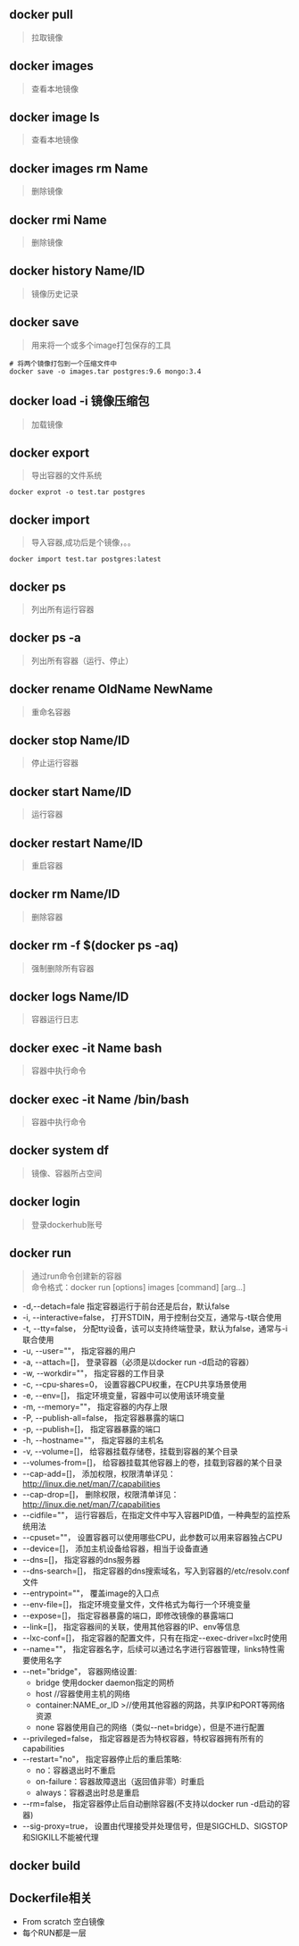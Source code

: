 ## docker pull
> 拉取镜像

## docker images
> 查看本地镜像

## docker image ls
> 查看本地镜像

## docker images rm Name
> 删除镜像

## docker rmi Name
> 删除镜像

## docker history Name/ID
> 镜像历史记录

## docker save 
> 用来将一个或多个image打包保存的工具
```
# 将两个镜像打包到一个压缩文件中
docker save -o images.tar postgres:9.6 mongo:3.4
```

## docker load -i 镜像压缩包
> 加载镜像

## docker export
> 导出容器的文件系统
```
docker exprot -o test.tar postgres
```

## docker import
> 导入容器,成功后是个镜像，。。
```
docker import test.tar postgres:latest
```

## docker ps
> 列出所有运行容器

## docker ps -a
> 列出所有容器（运行、停止）

## docker rename OldName NewName
> 重命名容器

## docker stop Name/ID
> 停止运行容器

## docker start Name/ID
> 运行容器

## docker restart Name/ID
> 重启容器

## docker rm Name/ID
> 删除容器

## docker rm -f $(docker ps -aq)
> 强制删除所有容器

## docker logs Name/ID
> 容器运行日志

## docker exec -it Name bash
> 容器中执行命令

## docker exec -it Name /bin/bash
> 容器中执行命令

## docker system df
> 镜像、容器所占空间

## docker login
> 登录dockerhub账号




## docker run
> 通过run命令创建新的容器   
> 命令格式：docker run [options] images [command] [arg...]  

* -d,--detach=fale 指定容器运行于前台还是后台，默认false
* -i, --interactive=false， 打开STDIN，用于控制台交互，通常与-t联合使用
* -t, --tty=false， 分配tty设备，该可以支持终端登录，默认为false，通常与-i联合使用
* -u, --user=""， 指定容器的用户
* -a, --attach=[]， 登录容器（必须是以docker run -d启动的容器）
* -w, --workdir=""， 指定容器的工作目录
* -c, --cpu-shares=0， 设置容器CPU权重，在CPU共享场景使用
* -e, --env=[]， 指定环境变量，容器中可以使用该环境变量
* -m, --memory=""， 指定容器的内存上限
* -P, --publish-all=false， 指定容器暴露的端口
* -p, --publish=[]， 指定容器暴露的端口
* -h, --hostname=""， 指定容器的主机名
* -v, --volume=[]， 给容器挂载存储卷，挂载到容器的某个目录
* --volumes-from=[]， 给容器挂载其他容器上的卷，挂载到容器的某个目录
* --cap-add=[]， 添加权限，权限清单详见：http://linux.die.net/man/7/capabilities
* --cap-drop=[]， 删除权限，权限清单详见：http://linux.die.net/man/7/capabilities
* --cidfile=""， 运行容器后，在指定文件中写入容器PID值，一种典型的监控系统用法
* --cpuset=""， 设置容器可以使用哪些CPU，此参数可以用来容器独占CPU
* --device=[]， 添加主机设备给容器，相当于设备直通
* --dns=[]， 指定容器的dns服务器
* --dns-search=[]， 指定容器的dns搜索域名，写入到容器的/etc/resolv.conf文件
* --entrypoint=""， 覆盖image的入口点
* --env-file=[]， 指定环境变量文件，文件格式为每行一个环境变量
* --expose=[]， 指定容器暴露的端口，即修改镜像的暴露端口
* --link=[]， 指定容器间的关联，使用其他容器的IP、env等信息
* --lxc-conf=[]， 指定容器的配置文件，只有在指定--exec-driver=lxc时使用
* --name=""， 指定容器名字，后续可以通过名字进行容器管理，links特性需要使用名字
* --net="bridge"， 容器网络设置:
    * bridge 使用docker daemon指定的网桥
    * host //容器使用主机的网络
    * container:NAME_or_ID >//使用其他容器的网路，共享IP和PORT等网络资源
    * none 容器使用自己的网络（类似--net=bridge），但是不进行配置
* --privileged=false， 指定容器是否为特权容器，特权容器拥有所有的capabilities
* --restart="no"， 指定容器停止后的重启策略:
    * no：容器退出时不重启
    * on-failure：容器故障退出（返回值非零）时重启
    * always：容器退出时总是重启
* --rm=false， 指定容器停止后自动删除容器(不支持以docker run -d启动的容器)
* --sig-proxy=true， 设置由代理接受并处理信号，但是SIGCHLD、SIGSTOP和SIGKILL不能被代理

## docker build


## Dockerfile相关
* From scratch  空白镜像
* 每个RUN都是一层

